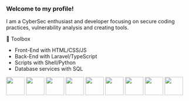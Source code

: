 ### Welcome to my profile!

I am a CyberSec enthusiast and developer focusing on secure coding practices, vulnerability analysis and creating tools.




🧰 Toolbox
  <ul>
      <li>Front-End with HTML/CSS/JS</li>
      <li>Back-End with Laravel/TypeScript</li>
      <li>Scripts with Shell/Python</li>
      <li>Database services with SQL</li>
  </ul>
  <div>
    <img height='50em' src='https://cdn.worldvectorlogo.com/logos/powershell.svg'>
    <img height='50em' src='https://www.php.net/images/logos/new-php-logo.svg'>
    <img height='50em' src='https://cdn.worldvectorlogo.com/logos/laravel-2.svg'>
    <img height='50em' src='https://cdn.worldvectorlogo.com/logos/c-1.svg'>
    <img height='50em' src="https://cdn.worldvectorlogo.com/logos/typescript.svg">
    <img height='50em' src="https://cdn.worldvectorlogo.com/logos/logo-javascript.svg">
    <img height='50em' src="https://cdn.worldvectorlogo.com/logos/python-5.svg">
    <img height='50em' src="https://cdn.worldvectorlogo.com/logos/html-1.svg">
    <img height='50em' src='https://cdn.worldvectorlogo.com/logos/css-3.svg'>
  </div>


 
